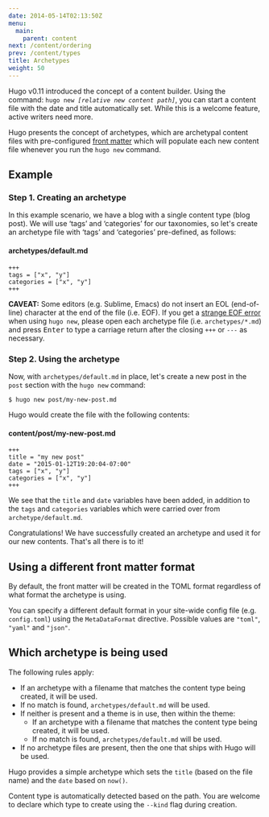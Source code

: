 ```yaml
---
date: 2014-05-14T02:13:50Z
menu:
  main:
    parent: content
next: /content/ordering
prev: /content/types
title: Archetypes
weight: 50
---
```


Hugo v0.11 introduced the concept of a content builder. Using the
command: <code>hugo new <em>[relative new content path]</em></code>,
you can start a content file with the date and title automatically set.
While this is a welcome feature, active writers need more.

Hugo presents the concept of archetypes, which are archetypal content files
with pre-configured [front matter](content/front-matter) which will
populate each new content file whenever you run the `hugo new` command.


## Example

### Step 1. Creating an archetype

In this example scenario, we have a blog with a single content type (blog post).
We will use ‘tags’ and ‘categories’ for our taxonomies, so let's create an archetype file with ‘tags’ and ‘categories’ pre-defined, as follows:

#### archetypes/default.md

    +++
    tags = ["x", "y"]
    categories = ["x", "y"]
    +++

__CAVEAT:__  Some editors (e.g. Sublime, Emacs) do not insert an EOL (end-of-line) character at the end of the file (i.e. EOF).  If you get a [strange EOF error](/troubleshooting/strange-eof-error/) when using `hugo new`, please open each archetype file (i.e. `archetypes/*.md`) and press <kbd>Enter</kbd> to type a carriage return after the closing `+++` or `---` as necessary.


### Step 2. Using the archetype

Now, with `archetypes/default.md` in place, let's create a new post in the `post` section with the `hugo new` command:

    $ hugo new post/my-new-post.md

Hugo would create the file with the following contents:

#### content/post/my-new-post.md

    +++
    title = "my new post"
    date = "2015-01-12T19:20:04-07:00"
    tags = ["x", "y"]
    categories = ["x", "y"]
    +++

We see that the `title` and `date` variables have been added, in addition to the `tags` and `categories` variables which were carried over from `archetype/default.md`.

Congratulations!  We have successfully created an archetype and used it for our new contents.  That's all there is to it!


## Using a different front matter format

By default, the front matter will be created in the TOML format
regardless of what format the archetype is using.

You can specify a different default format in your site-wide config file
(e.g. `config.toml`) using the `MetaDataFormat` directive.
Possible values are `"toml"`, `"yaml"` and `"json"`.


## Which archetype is being used

The following rules apply:

* If an archetype with a filename that matches the content type being created, it will be used.
* If no match is found, `archetypes/default.md` will be used.
* If neither is present and a theme is in use, then within the theme:
    * If an archetype with a filename that matches the content type being created, it will be used.
    * If no match is found, `archetypes/default.md` will be used.
* If no archetype files are present, then the one that ships with Hugo will be used.

Hugo provides a simple archetype which sets the `title` (based on the
file name) and the `date` based on `now()`.

Content type is automatically detected based on the path. You are welcome to declare which 
type to create using the `--kind` flag during creation.

